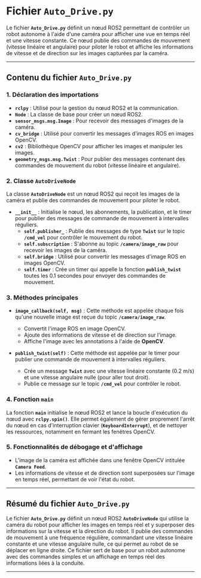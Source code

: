 # Fichier **`Auto_Drive.py`**

Le fichier **`Auto_Drive.py`** définit un nœud ROS2 permettant de contrôler un robot autonome à l'aide d'une caméra pour afficher une vue en temps réel et une vitesse constante. Ce nœud publie des commandes de mouvement (vitesse linéaire et angulaire) pour piloter le robot et affiche les informations de vitesse et de direction sur les images capturées par la caméra.

---

## **Contenu du fichier `Auto_Drive.py`**

### **1. Déclaration des importations**
- **`rclpy`** : Utilisé pour la gestion du nœud ROS2 et la communication.
- **`Node`** : La classe de base pour créer un nœud ROS2.
- **`sensor_msgs.msg.Image`** : Pour recevoir des messages d'images de la caméra.
- **`cv_bridge`** : Utilisé pour convertir les messages d'images ROS en images OpenCV.
- **`cv2`** : Bibliothèque OpenCV pour afficher les images et manipuler les images.
- **`geometry_msgs.msg.Twist`** : Pour publier des messages contenant des commandes de mouvement du robot (vitesse linéaire et angulaire).

### **2. Classe `AutoDriveNode`**
La classe **`AutoDriveNode`** est un nœud ROS2 qui reçoit les images de la caméra et publie des commandes de mouvement pour piloter le robot.

- **`__init__`** : Initialise le nœud, les abonnements, la publication, et le timer pour publier des messages de commande de mouvement à intervalles réguliers.
  - **`self.publisher_`** : Publie des messages de type **`Twist`** sur le topic **`/cmd_vel`** pour contrôler le mouvement du robot.
  - **`self.subscription`** : S'abonne au topic **`/camera/image_raw`** pour recevoir les images de la caméra.
  - **`self.bridge`** : Utilisé pour convertir les messages d'image ROS en images OpenCV.
  - **`self.timer`** : Crée un timer qui appelle la fonction **`publish_twist`** toutes les 0.1 secondes pour envoyer des commandes de mouvement.

### **3. Méthodes principales**
- **`image_callback(self, msg)`** : Cette méthode est appelée chaque fois qu'une nouvelle image est reçue du topic **`/camera/image_raw`**.
  - Convertit l'image ROS en image OpenCV.
  - Ajoute des informations de vitesse et de direction sur l'image.
  - Affiche l'image avec les annotations à l'aide de **OpenCV**.

- **`publish_twist(self)`** : Cette méthode est appelée par le timer pour publier une commande de mouvement à intervalles réguliers.
  - Crée un message **`Twist`** avec une vitesse linéaire constante (0.2 m/s) et une vitesse angulaire nulle (pour aller tout droit).
  - Publie ce message sur le topic **`/cmd_vel`** pour contrôler le robot.

### **4. Fonction `main`**
La fonction **`main`** initialise le nœud ROS2 et lance la boucle d'exécution du nœud avec **`rclpy.spin()`**. Elle permet également de gérer proprement l'arrêt du nœud en cas d'interruption clavier (**`KeyboardInterrupt`**), et de nettoyer les ressources, notamment en fermant les fenêtres OpenCV.

### **5. Fonctionnalités de débogage et d'affichage**
- L'image de la caméra est affichée dans une fenêtre OpenCV intitulée **`Camera Feed`**.
- Les informations de vitesse et de direction sont superposées sur l'image en temps réel, permettant de voir l'état du robot.
  
---

## **Résumé du fichier `Auto_Drive.py`**

Le fichier **`Auto_Drive.py`** définit un nœud ROS2 **`AutoDriveNode`** qui utilise la caméra du robot pour afficher les images en temps réel et y superposer des informations sur la vitesse et la direction du robot. Il publie des commandes de mouvement à une fréquence régulière, commandant une vitesse linéaire constante et une vitesse angulaire nulle, ce qui permet au robot de se déplacer en ligne droite. Ce fichier sert de base pour un robot autonome avec des commandes simples et un affichage en temps réel des informations liées à la conduite.

---

